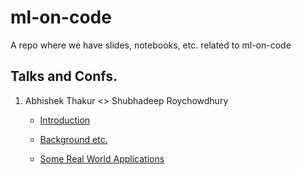 # ml-on-code
A repo where we have slides, notebooks, etc. related to ml-on-code 

## Talks and Confs.

1. Abhishek Thakur <> Shubhadeep Roychowdhury

    * [Introduction](https://github.com/autosoft-dev/ml-on-code/blob/main/notebooks/27_11_2020/Introduction.ipynb)

    * [Background etc.](https://github.com/autosoft-dev/ml-on-code/blob/main/notebooks/27_11_2020/Background%20etc.ipynb)

    * [Some Real World Applications](https://github.com/autosoft-dev/ml-on-code/blob/main/notebooks/27_11_2020/Some%20Real%20World%20Applications.ipynb)